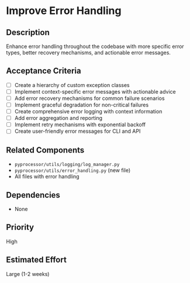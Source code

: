 # Improve Error Handling

## Description
Enhance error handling throughout the codebase with more specific error types, better recovery mechanisms, and actionable error messages.

## Acceptance Criteria
- [ ] Create a hierarchy of custom exception classes
- [ ] Implement context-specific error messages with actionable advice
- [ ] Add error recovery mechanisms for common failure scenarios
- [ ] Implement graceful degradation for non-critical failures
- [ ] Create comprehensive error logging with context information
- [ ] Add error aggregation and reporting
- [ ] Implement retry mechanisms with exponential backoff
- [ ] Create user-friendly error messages for CLI and API

## Related Components
- `pyprocessor/utils/logging/log_manager.py`
- `pyprocessor/utils/error_handling.py` (new file)
- All files with error handling

## Dependencies
- None

## Priority
High

## Estimated Effort
Large (1-2 weeks)
